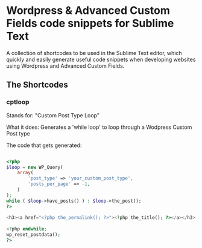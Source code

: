 # Wordpress & Advanced Custom Fields code snippets for Sublime Text
A collection of shortcodes to be used in the Sublime Text editor, which quickly and easily generate useful code snippets when developing websites using Wordpress and Advanced Custom Fields.

## The Shortcodes

### cptloop 

Stands for: "Custom Post Type Loop"

What it does: Generates a 'while loop' to loop through a Wodpress Custom Post type

The code that gets generated:

```php

<?php
$loop = new WP_Query(
    array(
        'post_type' => 'your_custom_post_type',
        'posts_per_page' => -1,
    )
);
while ( $loop->have_posts() ) : $loop->the_post();
?>
 
<h3><a href="<?php the_permalink(); ?>"><?php the_title(); ?></a></h3>
 
<?php endwhile;
wp_reset_postdata();
?>

```
